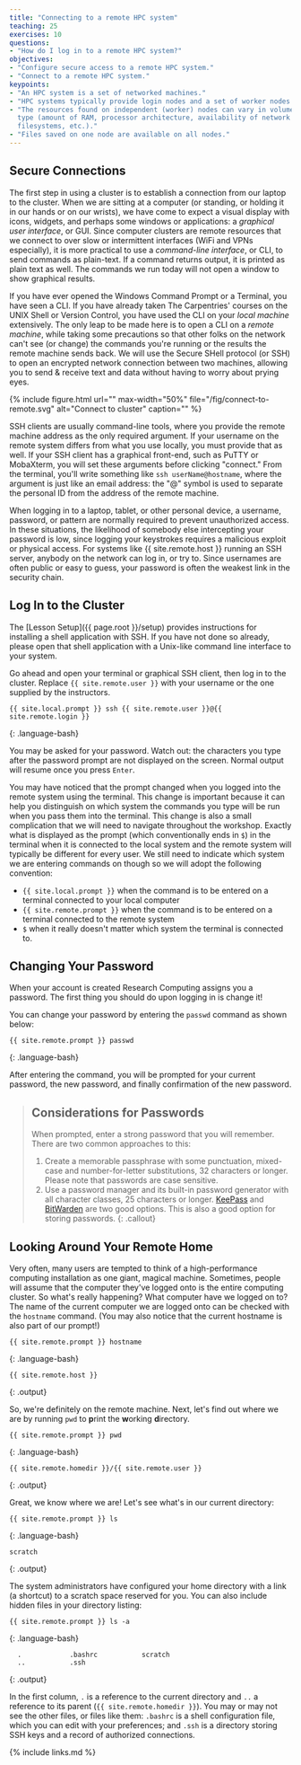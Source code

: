 ```yaml
---
title: "Connecting to a remote HPC system"
teaching: 25
exercises: 10
questions:
- "How do I log in to a remote HPC system?"
objectives:
- "Configure secure access to a remote HPC system."
- "Connect to a remote HPC system."
keypoints:
- "An HPC system is a set of networked machines."
- "HPC systems typically provide login nodes and a set of worker nodes."
- "The resources found on independent (worker) nodes can vary in volume and
  type (amount of RAM, processor architecture, availability of network mounted
  filesystems, etc.)."
- "Files saved on one node are available on all nodes."
---
```


## Secure Connections

The first step in using a cluster is to establish a connection from our laptop
to the cluster. When we are sitting at a computer (or standing, or holding it
in our hands or on our wrists), we have come to expect a visual display with
icons, widgets, and perhaps some windows or applications: a _graphical user
interface_, or GUI. Since computer clusters are remote resources that we
connect to over slow or intermittent interfaces (WiFi and VPNs especially), it
is more practical to use a _command-line interface_, or CLI, to send commands
as plain-text. If a command returns output, it is printed as plain text as
well. The commands we run today will not open a window to show graphical
results.

If you have ever opened the Windows Command Prompt or a Terminal, you have
seen a CLI. If you have already taken The Carpentries' courses on the UNIX
Shell or Version Control, you have used the CLI on your _local machine_
extensively. The only leap to be made here is to open a CLI on a _remote machine_,
while taking some precautions so that other folks on the network can't see (or
change) the commands you're running or the results the remote machine sends
back. We will use the Secure SHell protocol (or SSH) to open an encrypted
network connection between two machines, allowing you to send & receive text
and data without having to worry about prying eyes.

{% include figure.html url="" max-width="50%"
   file="/fig/connect-to-remote.svg"
   alt="Connect to cluster" caption="" %}

SSH clients are usually command-line tools, where you provide the remote
machine address as the only required argument. If your username on the remote
system differs from what you use locally, you must provide that as well. If
your SSH client has a graphical front-end, such as PuTTY or MobaXterm, you will
set these arguments before clicking "connect." From the terminal, you'll write
something like `ssh userName@hostname`, where the argument is just like an
email address: the "@" symbol is used to separate the personal ID from the
address of the remote machine.

When logging in to a laptop, tablet, or other personal device, a username,
password, or pattern are normally required to prevent unauthorized access. In
these situations, the likelihood of somebody else intercepting your password is
low, since logging your keystrokes requires a malicious exploit or physical
access. For systems like {{ site.remote.host }} running an SSH server, anybody
on the network can log in, or try to. Since usernames are often public or easy
to guess, your password is often the weakest link in the security chain.

## Log In to the Cluster

The [Lesson Setup]({{ page.root }}/setup) provides instructions for installing
a shell application with SSH. If you have not done so already, please open that
shell application with a Unix-like command line interface to your system.

Go ahead and open your terminal or graphical SSH client, then log in to the
cluster. Replace `{{ site.remote.user }}` with your username or the one
supplied by the instructors.

```
{{ site.local.prompt }} ssh {{ site.remote.user }}@{{ site.remote.login }}
```
{: .language-bash}

You may be asked for your password. Watch out: the characters you type after
the password prompt are not displayed on the screen. Normal output will resume
once you press `Enter`.

You may have noticed that the prompt changed when you logged into the remote
system using the terminal. This change is important because it can help you 
distinguish on which system the commands you type will be run when you pass 
them into the terminal. This change is also a small complication that we will 
need to navigate throughout the workshop. Exactly what is displayed as the 
prompt (which conventionally ends in `$`) in the terminal when it is connected 
to the local system and the remote system will typically be different for 
every user. We still need to indicate which system we are entering commands
on though so we will adopt the following convention:

* `{{ site.local.prompt }}` when the command is to be entered on a terminal
  connected to your local computer
* `{{ site.remote.prompt }}` when the command is to be entered on a
  terminal connected to the remote system
* `$` when it really doesn't matter which system the terminal is connected to.

## Changing Your Password

When your account is created Research Computing assigns you a password. The 
first thing you should do upon logging in is change it!

You can change your password by entering the `passwd` command as shown below:

```
{{ site.remote.prompt }} passwd
```
{: .language-bash}

After entering the command, you will be prompted for your current password,
the new password, and finally confirmation of the new password.

> ## Considerations for Passwords
>
> When prompted, enter a strong password that you will remember. There are two
> common approaches to this:
>
> 1. Create a memorable passphrase with some punctuation, mixed-case and 
>    number-for-letter substitutions, 32 characters or longer. Please note 
>    that passwords are case sensitive.
> 2. Use a password manager and its built-in password generator with all
>    character classes, 25 characters or longer. [KeePass][keepass] and
>    [BitWarden][bitwarden] are two good options. This is also a good option 
>    for storing passwords.
{: .callout}

## Looking Around Your Remote Home

Very often, many users are tempted to think of a high-performance computing
installation as one giant, magical machine. Sometimes, people will assume that
the computer they've logged onto is the entire computing cluster. So what's
really happening? What computer have we logged on to? The name of the current
computer we are logged onto can be checked with the `hostname` command. (You
may also notice that the current hostname is also part of our prompt!)

```
{{ site.remote.prompt }} hostname
```
{: .language-bash}

```
{{ site.remote.host }}
```
{: .output}

So, we're definitely on the remote machine. Next, let's find out where we are
by running `pwd` to **p**rint the **w**orking **d**irectory.

```
{{ site.remote.prompt }} pwd
```
{: .language-bash}

```
{{ site.remote.homedir }}/{{ site.remote.user }}
```
{: .output}

Great, we know where we are! Let's see what's in our current directory:

```
{{ site.remote.prompt }} ls
```
{: .language-bash}
```
scratch
```
{: .output}

The system administrators have configured your home directory with a link 
(a shortcut) to a scratch space reserved for you. You can also include 
hidden files in your directory listing:

```
{{ site.remote.prompt }} ls -a
```
{: .language-bash}
```
  .            .bashrc           scratch
  ..           .ssh
```
{: .output}

In the first column, `.` is a reference to the current directory and `..` a
reference to its parent (`{{ site.remote.homedir }}`). You may or may not see
the other files, or files like them: `.bashrc` is a shell configuration file,
which you can edit with your preferences; and `.ssh` is a directory storing SSH
keys and a record of authorized connections.

{% include links.md %}

[bitwarden]: https://bitwarden.com
[fshs]: https://en.wikipedia.org/wiki/Filesystem_Hierarchy_Standard
[gh-ssh]: https://docs.github.com/en/authentication/connecting-to-github-with-ssh
[keepass]: https://keepass.info
[putty-gen]: https://tartarus.org/~simon/putty-prerel-snapshots/htmldoc/Chapter8.html#pubkey-puttygen
[putty-agent]: https://tartarus.org/~simon/putty-prerel-snapshots/htmldoc/Chapter9.html#pageant
[ssh-agent]: https://www.ssh.com/academy/ssh/agent
[ssh-flags]: https://stribika.github.io/2015/01/04/secure-secure-shell.html
[wiki-rsa]: https://en.wikipedia.org/wiki/RSA_(cryptosystem)
[wiki-dsa]: https://en.wikipedia.org/wiki/EdDSA
